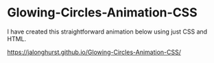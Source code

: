 # Glowing-Circles-Animation-CSS

I have created this straightforward animation below using just CSS and HTML.

https://jalonghurst.github.io/Glowing-Circles-Animation-CSS/
